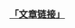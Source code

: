 ### [「文章链接」](http://www.infoq.com/cn/articles/solution-of-distributed-system-transaction-consistency#)
